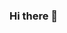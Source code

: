### Hi there 👋

<!--
**Ambakane7/Ambakane7** is a ✨ _special_ ✨ repository because its `README.md` (this file) appears on your GitHub profile.

Here are some ideas to get you started:

- 🔭 I’m currently working on 
- 🌱 I’m currently learning NLP and Deep Learning
- 👯 I’m looking to collaborate on ...
- 🤔 I’m looking for help with ...
- 💬 Ask me about Machine Learning Algorithme
- 📫 How to reach me: ...
- 😄 Pronouns: ...
- ⚡ Fun fact: ...

-->
